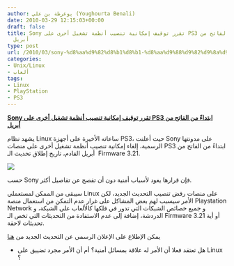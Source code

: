 ```yaml
---
author: يوغرطة بن علي (Youghourta Benali)
date: 2010-03-29 12:15:03+00:00
draft: false
title: Sony تقرر توقيف إمكانية تنصيب أنظمة تشغيل أخرى على PS3 ابتداءً من الفاتح من
  أبريل
type: post
url: /2010/03/sony-%d8%aa%d9%82%d8%b1%d8%b1-%d8%aa%d9%88%d9%82%d9%8a%d9%81-%d8%a5%d9%85%d9%83%d8%a7%d9%86%d9%8a%d8%a9-%d8%aa%d9%86%d8%b5%d9%8a%d8%a8-%d8%a3%d9%86%d8%b8%d9%85%d8%a9-%d8%aa%d8%b4%d8%ba%d9%8a%d9%84/
categories:
- Unix/Linux
- ألعاب
tags:
- Linux
- PlayStation
- PS3
---
```


[**Sony تقرر توقيف إمكانية تنصيب أنظمة تشغيل أخرى على PS3 ابتداءً من الفاتح من أبريل**](https://www.it-scoop.com/2010/03/sony-%d8%aa%d9%82%d8%b1%d8%b1-%d8%aa%d9%88%d9%82%d9%8a%d9%81-%d8%a5%d9%85%d9%83%d8%a7%d9%86%d9%8a%d8%a9-%d8%aa%d9%86%d8%b5%d9%8a%d8%a8-%d8%a3%d9%86%d8%b8%d9%85%d8%a9-%d8%aa%d8%b4%d8%ba%d9%8a%d9%84/)


يشهد نظام Linux ساعاته الأخيرة على أجهزة PS3، حيث أعلنت Sony على مدونتها الرسمية، إلغاء إمكانية تنصيب أنظمة تشغيل أخرى على منصات PS3 ابتداءً من الفاتح من أبريل القادم، تاريخ إطلاق تحديث الـ  Firmware 3.21.

[![](https://www.it-scoop.com/wp-content/uploads/2010/03/ps3ubuntu.jpg)
](https://www.it-scoop.com/2010/03/sony-%d8%aa%d9%82%d8%b1%d8%b1-%d8%aa%d9%88%d9%82%d9%8a%d9%81-%d8%a5%d9%85%d9%83%d8%a7%d9%86%d9%8a%d8%a9-%d8%aa%d9%86%d8%b5%d9%8a%d8%a8-%d8%a3%d9%86%d8%b8%d9%85%d8%a9-%d8%aa%d8%b4%d8%ba%d9%8a%d9%84/)

حسب Sony فإن قرارها يعود لأسباب أمنية دون أن تفصح عن تفاصيل أكثر.

سيبقى من الممكن لمستعملي Linux على منصات رفض تنصيب التحديث الجديد، لكن الأمر سيسبب لهم بعض المشاكل على غرار عدم التمكن من استعمال منصة Playstation Network و جميع خصائص الشبكات التي تدور في فلكها كالألعاب على الشبكة، و الدردشة، إضافة إلى عدم الاستفادة من التحديثات التي تخص الـ Firmware 3.21 أو أية تحديثات لاحقة.

يمكن الإطلاع على الإعلان الرسمي عن التحديث الجديد من [هنا](http://blog.us.playstation.com/2010/03/28/ps3-firmware-v3-21-update/)

- هل تعتقد فعلا أن الأمر له علاقة بمسائل أمنية؟ أم أن الأمر مجرد تضييق على Linux ؟

